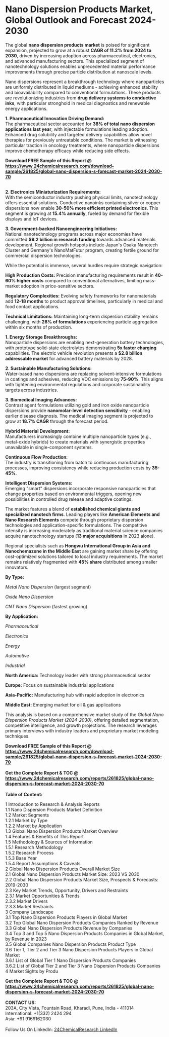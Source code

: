 <h1>Nano Dispersion Products Market, Global Outlook and Forecast 2024-2030</h1><p>The global <strong>nano dispersion products market</strong> is poised for significant expansion, projected to grow at a robust <strong>CAGR of 11.2% from 2024 to 2030</strong>, driven by increasing adoption across pharmaceutical, electronics, and advanced manufacturing sectors. This specialized segment of nanotechnology solutions enables unprecedented material performance improvements through precise particle distribution at nanoscale levels.</p><p>Nano dispersions represent a breakthrough technology where nanoparticles are uniformly distributed in liquid mediums - achieving enhanced stability and bioavailability compared to conventional formulations. These products are revolutionizing industries from <strong>drug delivery systems to conductive inks</strong>, with particular stronghold in medical diagnostics and renewable energy applications.</p><p><strong>1. Pharmaceutical Innovation Driving Demand:</strong><br>
The pharmaceutical sector accounted for <strong>38% of total nano dispersion applications last year</strong>, with injectable formulations leading adoption. Enhanced drug solubility and targeted delivery capabilities allow novel therapies for previously untreatable conditions. The market is witnessing particular traction in oncology treatments, where nanoparticle dispersions improve chemotherapy efficacy while reducing side effects.</p><div><b>Download FREE Sample of this Report @ 
            <a href="https://www.24chemicalresearch.com/download-sample/261825/global-nano-dispersion-s-forecast-market-2024-2030-70">
            https://www.24chemicalresearch.com/download-sample/261825/global-nano-dispersion-s-forecast-market-2024-2030-70</a></b></div><br><p><strong>2. Electronics Miniaturization Requirements:</strong><br>
With the semiconductor industry pushing physical limits, nanotechnology offers essential solutions. Conductive nanoinks containing silver or copper dispersions now enable <strong>30-50% more efficient printed electronics</strong>. This segment is growing at <strong>15.4% annually</strong>, fueled by demand for flexible displays and IoT devices.</p><p><strong>3. Government-backed Nanoengineering Initiatives:</strong><br>
National nanotechnology programs across major economies have committed <strong>$9.2 billion in research funding</strong> towards advanced materials development. Regional growth hotspots include Japan's Osaka Nanotech Cluster and Germany's NanoMatFutur program, creating fertile ground for commercial dispersion technologies.</p><p>While the potential is immense, several hurdles require strategic navigation:</p><p><strong>High Production Costs:</strong> Precision manufacturing requirements result in <strong>40-60% higher costs</strong> compared to conventional alternatives, limiting mass-market adoption in price-sensitive sectors.</p><p><strong>Regulatory Complexities:</strong> Evolving safety frameworks for nanomaterials add <strong>12-18 months</strong> to product approval timelines, particularly in medical and food contact applications.</p><p><strong>Technical Limitations:</strong> Maintaining long-term dispersion stability remains challenging, with <strong>28% of formulations</strong> experiencing particle aggregation within six months of production.</p><p><strong>1. Energy Storage Breakthroughs:</strong><br>
Nanoparticle dispersions are enabling next-generation battery technologies, with prototype solid-state electrolytes demonstrating <strong>5x faster charging</strong> capabilities. The electric vehicle revolution presents a <strong>$2.8 billion addressable market</strong> for advanced battery materials by 2028.</p><p><strong>2. Sustainable Manufacturing Solutions:</strong><br>
Water-based nano dispersions are replacing solvent-intensive formulations in coatings and adhesives, reducing VOC emissions by <strong>75-90%</strong>. This aligns with tightening environmental regulations and corporate sustainability targets across industries.</p><p><strong>3. Biomedical Imaging Advances:</strong><br>
Contrast agent formulations utilizing gold and iron oxide nanoparticle dispersions provide <strong>nanomolar-level detection sensitivity</strong> - enabling earlier disease diagnosis. The medical imaging segment is projected to grow at <strong>18.7% CAGR</strong> through the forecast period.</p><p><strong>Hybrid Material Development:</strong><br>
	Manufacturers increasingly combine multiple nanoparticle types (e.g., metal-oxide hybrids) to create materials with synergistic properties unavailable in single-component systems.</p><p><strong>Continuous Flow Production:</strong><br>
	The industry is transitioning from batch to continuous manufacturing processes, improving consistency while reducing production costs by <strong>35-45%</strong>.</p><p><strong>Intelligent Dispersion Systems:</strong><br>
	Emerging "smart" dispersions incorporate responsive nanoparticles that change properties based on environmental triggers, opening new possibilities in controlled drug release and adaptive coatings.</p><p>The market features a blend of <strong>established chemical giants and specialized nanotech firms</strong>. Leading players like <strong>American Elements and Nano Research Elements</strong> compete through proprietary dispersion technologies and application-specific formulations. The competitive intensity is increasing moderately as traditional material science companies acquire nanotechnology startups (<strong>13 major acquisitions</strong> in 2023 alone).</p><p>Regional specialists such as <strong>Hongwu International Group in Asia and Nanochemazone in the Middle East</strong> are gaining market share by offering cost-optimized solutions tailored to local industry requirements. The market remains relatively fragmented with <strong>45% share</strong> distributed among smaller innovators.</p><p><strong>By Type:</strong></p><p><em>Metal Nano Dispersion</em> (largest segment)</p><p><em>Oxide Nano Dispersion</em></p><p><em>CNT Nano Dispersion</em> (fastest growing)</p><p><strong>By Application:</strong></p><p><em>Pharmaceutical</em></p><p><em>Electronics</em></p><p><em>Energy</em></p><p><em>Automotive</em></p><p><em>Industrial</em></p><p><strong>North America:</strong> Technology leader with strong pharmaceutical sector</p><p><strong>Europe:</strong> Focus on sustainable industrial applications</p><p><strong>Asia-Pacific:</strong> Manufacturing hub with rapid adoption in electronics</p><p><strong>Middle East:</strong> Emerging market for oil &amp; gas applications</p><p>This analysis is based on a comprehensive market study of the <em>Global Nano Dispersion Products Market (2024-2030)</em>, offering detailed segmentation, competitive intelligence, and growth projections. The research leverages primary interviews with industry leaders and proprietary market modeling techniques.</p><div><b>Download FREE Sample of this Report @ 
            <a href="https://www.24chemicalresearch.com/download-sample/261825/global-nano-dispersion-s-forecast-market-2024-2030-70">
            https://www.24chemicalresearch.com/download-sample/261825/global-nano-dispersion-s-forecast-market-2024-2030-70</a></b></div><br><div><b>Get the Complete Report & TOC @ 
            <a href="https://www.24chemicalresearch.com/reports/261825/global-nano-dispersion-s-forecast-market-2024-2030-70">
            https://www.24chemicalresearch.com/reports/261825/global-nano-dispersion-s-forecast-market-2024-2030-70</a></b></div><br>
            <b>Table of Content:</b><p>1 Introduction to Research & Analysis Reports<br />
    1.1 Nano Dispersion Products Market Definition<br />
    1.2 Market Segments<br />
        1.2.1 Market by Type<br />
        1.2.2 Market by Application<br />
    1.3 Global Nano Dispersion Products Market Overview<br />
    1.4 Features & Benefits of This Report<br />
    1.5 Methodology & Sources of Information<br />
        1.5.1 Research Methodology<br />
        1.5.2 Research Process<br />
        1.5.3 Base Year<br />
        1.5.4 Report Assumptions & Caveats<br />
2 Global Nano Dispersion Products Overall Market Size<br />
    2.1 Global Nano Dispersion Products Market Size: 2023 VS 2030<br />
    2.2 Global Nano Dispersion Products Market Size, Prospects & Forecasts: 2019-2030<br />
    2.3 Key Market Trends, Opportunity, Drivers and Restraints<br />
        2.3.1 Market Opportunities & Trends<br />
        2.3.2 Market Drivers<br />
        2.3.3 Market Restraints<br />
3 Company Landscape<br />
    3.1 Top Nano Dispersion Products Players in Global Market<br />
    3.2 Top Global Nano Dispersion Products Companies Ranked by Revenue<br />
    3.3 Global Nano Dispersion Products Revenue by Companies<br />
    3.4 Top 3 and Top 5 Nano Dispersion Products Companies in Global Market, by Revenue in 2023<br />
    3.5 Global Companies Nano Dispersion Products Product Type<br />
    3.6 Tier 1, Tier 2 and Tier 3 Nano Dispersion Products Players in Global Market<br />
        3.6.1 List of Global Tier 1 Nano Dispersion Products Companies<br />
        3.6.2 List of Global Tier 2 and Tier 3 Nano Dispersion Products Companies<br />
4 Market Sights by Produ</p><div><b>Get the Complete Report & TOC @ 
            <a href="https://www.24chemicalresearch.com/reports/261825/global-nano-dispersion-s-forecast-market-2024-2030-70">
            https://www.24chemicalresearch.com/reports/261825/global-nano-dispersion-s-forecast-market-2024-2030-70</a></b></div><br><b>CONTACT US:</b><br>
            203A, City Vista, Fountain Road, Kharadi, Pune, India - 411014<br>
            International: +1(332) 2424 294<br>
            Asia: +91 9169162030 <br><br>
            Follow Us On LinkedIn: <a href="https://www.linkedin.com/company/24chemicalresearch/">24ChemicalResearch LinkedIn</a>